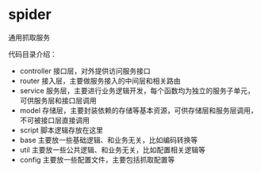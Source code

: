 # spider
通用抓取服务

代码目录介绍：
+ controller 接口层，对外提供访问服务接口
+ router 接入层，主要做服务接入的中间层和相关路由
+ service 服务层，主要进行业务逻辑开发，每个函数均为独立的服务子单元，可供服务层和接口层调用
+ model 存储层，主要封装依赖的存储等基本资源，可供存储层和服务层调用，不可被接口层直接调用
+ script 脚本逻辑存放在这里
+ base 主要放一些基础逻辑、和业务无关，比如编码转换等
+ util 主要放一些公共逻辑、和业务无关，比如配置相关逻辑等
+ config 主要放一些配置文件，主要包括抓取配置等

